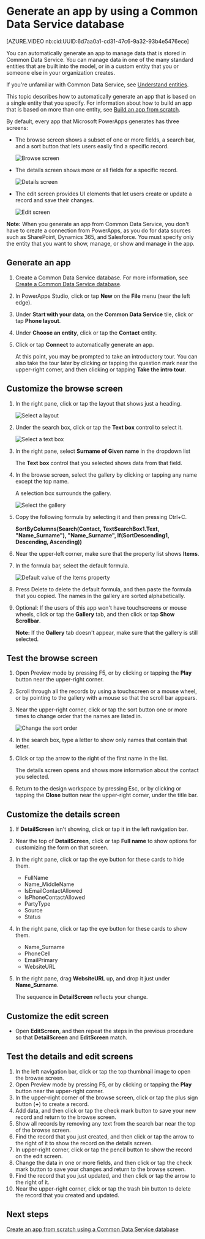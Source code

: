 <properties
	pageTitle="Generate an app using a Common Data Service database | Microsoft PowerApps"
	description="Generate an app to add, update, and delete records."
	services="powerapps"
	documentationCenter="na"
	authors="robinarh"
	manager="robinr"
	editor=""
	tags=""/>

<tags
   ms.service="powerapps"
   ms.devlang="na"
   ms.topic="article"
   ms.tgt_pltfrm="na"
   ms.workload="na"
   ms.date="10/30/2016"
   ms.author="robinr"/>

# Generate an app by using a Common Data Service database

[AZURE.VIDEO nb:cid:UUID:6d7aa0a1-cd31-47c6-9a32-93b4e5476ece]

You can automatically generate an app to manage data that is stored in Common Data Service. You can manage data in one of the many standard entities that are built into the model, or in a custom entity that you or someone else in your organization creates.

If you're unfamiliar with Common Data Service, see [Understand entities](data-platform-intro.md).

This topic describes how to automatically generate an app that is based on a single entity that you specify. For information about how to build an app that is based on more than one entity, see [Build an app from scratch](data-platform-create-app-scratch.md).

By default, every app that Microsoft PowerApps generates has three screens:

- The browse screen shows a subset of one or more fields, a search bar, and a sort button that lets users easily find a specific record.

	![Browse screen](./media/data-platform-create-app/browse-screen.png)

- The details screen shows more or all fields for a specific record.

	![Details screen](./media/data-platform-create-app/details-screen.png)

- The edit screen provides UI elements that let users create or update a record and save their changes.

	![Edit screen](./media/data-platform-create-app/edit-screen.png)

**Note:** When you generate an app from Common Data Service, you don't have to create a connection from PowerApps, as you do for data sources such as SharePoint, Dynamics 365, and Salesforce. You must specify only the entity that you want to show, manage, or show and manage in the app.

## Generate an app
1. Create a Common Data Service database. For more information, see [Create a Common Data Service database](create-cdm-database.md).
1. In PowerApps Studio, click or tap **New** on the **File** menu (near the left edge).
1. Under **Start with your data**, on the **Common Data Service** tile, click or tap **Phone layout**.
1. Under **Choose an entity**, click or tap the **Contact** entity.
1. Click or tap **Connect** to automatically generate an app.

	At this point, you may be prompted to take an introductory tour. You can also take the tour later by clicking or tapping the question mark near the upper-right corner, and then clicking or tapping **Take the intro tour**.

## Customize the browse screen
1. In the right pane, click or tap the layout that shows just a heading.

	![Select a layout](./media/data-platform-create-app/choose-layout.png)

1. Under the search box, click or tap the **Text box** control to select it.

	![Select a text box](./media/data-platform-create-app/select-text-box.png)

1. In the right pane, select **Surname of Given name** in the dropdown list

 	The **Text box** control that you selected shows data from that field.

1. In the browse screen, select the gallery by clicking or tapping any name except the top name.

	A selection box surrounds the gallery.

	![Select the gallery](./media/data-platform-create-app/select-gallery.png)

1. Copy the following formula by selecting it and then pressing Ctrl+C.

	**SortByColumns(Search(Contact, TextSearchBox1.Text, "Name_Surname"), "Name_Surname", If(SortDescending1, Descending, Ascending))**

1. Near the upper-left corner, make sure that the property list shows **Items**.
1. In the formula bar, select the default formula.

	![Default value of the Items property](./media/data-platform-create-app/default-items.png)

1. Press Delete to delete the default formula, and then paste the formula that you copied. The names in the gallery are sorted alphabetically.
1. Optional: If the users of this app won't have touchscreens or mouse wheels, click or tap the **Gallery** tab, and then click or tap **Show Scrollbar**.

	**Note:** If the **Gallery** tab doesn't appear, make sure that the gallery is still selected.

## Test the browse screen
1. Open Preview mode by pressing F5, or by clicking or tapping the **Play** button near the upper-right corner.
1. Scroll through all the records by using a touchscreen or a mouse wheel, or by pointing to the gallery with a mouse so that the scroll bar appears.
1. Near the upper-right corner, click or tap the sort button one or more times to change order that the names are listed in.

	![Change the sort order](./media/data-platform-create-app/sort-button.png)

1. In the search box, type a letter to show only names that contain that letter.
1. Click or tap the arrow to the right of the first name in the list.

	The details screen opens and shows more information about the contact you selected.

1. Return to the design workspace by pressing Esc, or by clicking or tapping the **Close** button near the upper-right corner, under the title bar.

## Customize the details screen
1. If **DetailScreen** isn't showing, click or tap it in the left navigation bar.
1. Near the top of **DetailScreen**, click or tap **Full name**  to show options for customizing the form on that screen.
1. In the right pane, click or tap the eye button for these cards to hide them.

	- FullName
	- Name_MiddleName
	- IsEmailContactAllowed
	- IsPhoneContactAllowed
	- PartyType
	- Source
	- Status

1. In the right pane, click or tap the eye button for these cards to show them.

	- Name_Surname
	- PhoneCell
	- EmailPrimary
	- WebsiteURL

1. In the right pane, drag **WebsiteURL** up, and drop it just under **Name_Surname**.

	The sequence in **DetailScreen** reflects your change.

## Customize the edit screen

- Open **EditScreen**, and then repeat the steps in the previous procedure so that **DetailScreen** and **EditScreen** match.

## Test the details and edit screens
1. In the left navigation bar, click or tap the top thumbnail image to open the browse screen.
1. Open Preview mode by pressing F5, or by clicking or tapping the **Play** button near the upper-right corner.
1. In the upper-right corner of the browse screen, click or tap the plus sign button (**+**) to create a record.
1. Add data, and then click or tap the check mark button to save your new record and return to the browse screen.
1. Show all records by removing any text from the search bar near the top of the browse screen.
1. Find the record that you just created, and then click or tap the arrow to the right of it to show the record on the details screen.
1. In upper-right corner, click or tap the pencil button to show the record on the edit screen.
1. Change the data in one or more fields, and then click or tap the check mark button to save your changes and return to the browse screen.
1. Find the record that you just updated, and then click or tap the arrow to the right of it.
1. Near the upper-right corner, click or tap the trash bin button to delete the record that you created and updated.

## Next steps
[Create an app from scratch using a Common Data Service database](data-platform-create-app-scratch.md)
